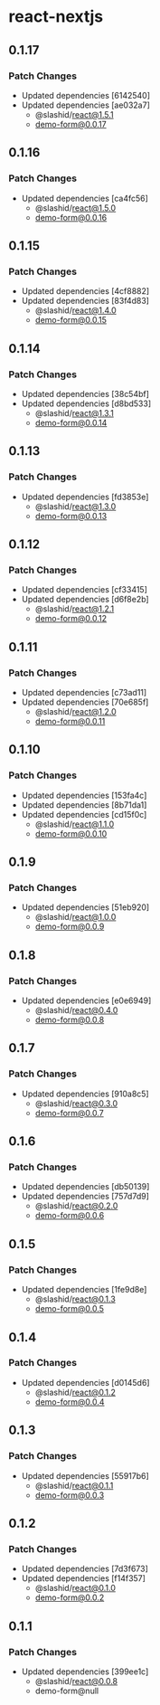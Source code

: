 # react-nextjs

## 0.1.17

### Patch Changes

- Updated dependencies [6142540]
- Updated dependencies [ae032a7]
  - @slashid/react@1.5.1
  - demo-form@0.0.17

## 0.1.16

### Patch Changes

- Updated dependencies [ca4fc56]
  - @slashid/react@1.5.0
  - demo-form@0.0.16

## 0.1.15

### Patch Changes

- Updated dependencies [4cf8882]
- Updated dependencies [83f4d83]
  - @slashid/react@1.4.0
  - demo-form@0.0.15

## 0.1.14

### Patch Changes

- Updated dependencies [38c54bf]
- Updated dependencies [d8bd533]
  - @slashid/react@1.3.1
  - demo-form@0.0.14

## 0.1.13

### Patch Changes

- Updated dependencies [fd3853e]
  - @slashid/react@1.3.0
  - demo-form@0.0.13

## 0.1.12

### Patch Changes

- Updated dependencies [cf33415]
- Updated dependencies [d6f8e2b]
  - @slashid/react@1.2.1
  - demo-form@0.0.12

## 0.1.11

### Patch Changes

- Updated dependencies [c73ad11]
- Updated dependencies [70e685f]
  - @slashid/react@1.2.0
  - demo-form@0.0.11

## 0.1.10

### Patch Changes

- Updated dependencies [153fa4c]
- Updated dependencies [8b71da1]
- Updated dependencies [cd15f0c]
  - @slashid/react@1.1.0
  - demo-form@0.0.10

## 0.1.9

### Patch Changes

- Updated dependencies [51eb920]
  - @slashid/react@1.0.0
  - demo-form@0.0.9

## 0.1.8

### Patch Changes

- Updated dependencies [e0e6949]
  - @slashid/react@0.4.0
  - demo-form@0.0.8

## 0.1.7

### Patch Changes

- Updated dependencies [910a8c5]
  - @slashid/react@0.3.0
  - demo-form@0.0.7

## 0.1.6

### Patch Changes

- Updated dependencies [db50139]
- Updated dependencies [757d7d9]
  - @slashid/react@0.2.0
  - demo-form@0.0.6

## 0.1.5

### Patch Changes

- Updated dependencies [1fe9d8e]
  - @slashid/react@0.1.3
  - demo-form@0.0.5

## 0.1.4

### Patch Changes

- Updated dependencies [d0145d6]
  - @slashid/react@0.1.2
  - demo-form@0.0.4

## 0.1.3

### Patch Changes

- Updated dependencies [55917b6]
  - @slashid/react@0.1.1
  - demo-form@0.0.3

## 0.1.2

### Patch Changes

- Updated dependencies [7d3f673]
- Updated dependencies [f14f357]
  - @slashid/react@0.1.0
  - demo-form@0.0.2

## 0.1.1

### Patch Changes

- Updated dependencies [399ee1c]
  - @slashid/react@0.0.8
  - demo-form@null

